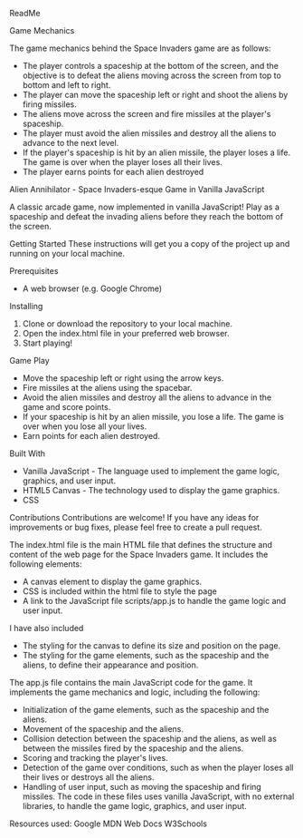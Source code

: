 ReadMe

Game Mechanics

The game mechanics behind the Space Invaders game are as follows:
* The player controls a spaceship at the bottom of the screen, and the objective is to defeat the aliens moving across the screen from top to bottom and left to right.
* The player can move the spaceship left or right and shoot the aliens by firing missiles.
* The aliens move across the screen and fire missiles at the player's spaceship.
* The player must avoid the alien missiles and destroy all the aliens to advance to the next level.
* If the player's spaceship is hit by an alien missile, the player loses a life. The game is over when the player loses all their lives.
* The player earns points for each alien destroyed



Alien Annihilator - Space Invaders-esque Game in Vanilla JavaScript

A classic arcade game, now implemented in vanilla JavaScript! Play as a spaceship and defeat the invading aliens before they reach the bottom of the screen.

Getting Started
These instructions will get you a copy of the project up and running on your local machine.

Prerequisites
* A web browser (e.g. Google Chrome)

Installing
1. Clone or download the repository to your local machine.
2. Open the index.html file in your preferred web browser.
3. Start playing!

Game Play
* Move the spaceship left or right using the arrow keys.
* Fire missiles at the aliens using the spacebar.
* Avoid the alien missiles and destroy all the aliens to advance in the game and score points.
* If your spaceship is hit by an alien missile, you lose a life. The game is over when you lose all your lives.
* Earn points for each alien destroyed.

Built With
* Vanilla JavaScript - The language used to implement the game logic, graphics, and user input.
* HTML5 Canvas - The technology used to display the game graphics.
* CSS

Contributions
Contributions are welcome! If you have any ideas for improvements or bug fixes, please feel free to create a pull request.


The index.html file is the main HTML file that defines the structure and content of the web page for the Space Invaders game. It includes the following elements:
* A canvas element to display the game graphics.
* CSS is included within the html file to style the page
* A link to the JavaScript file scripts/app.js to handle the game logic and user input.

I have also included
* The styling for the canvas to define its size and position on the page.
* The styling for the game elements, such as the spaceship and the aliens, to define their appearance and position.

The app.js file contains the main JavaScript code for the game. It implements the game mechanics and logic, including the following:
* Initialization of the game elements, such as the spaceship and the aliens.
* Movement of the spaceship and the aliens.
* Collision detection between the spaceship and the aliens, as well as between the missiles fired by the spaceship and the aliens.
* Scoring and tracking the player's lives.
* Detection of the game over conditions, such as when the player loses all their lives or destroys all the aliens.
* Handling of user input, such as moving the spaceship and firing missiles.
The code in these files uses vanilla JavaScript, with no external libraries, to handle the game logic, graphics, and user input.

Resources used:
Google
MDN Web Docs
W3Schools